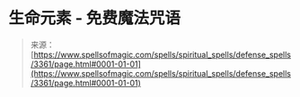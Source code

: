 <!--yml

分类: 未分类

日期: 2024-06-12 18:37:08

-->

# 生命元素 - 免费魔法咒语

> 来源：[https://www.spellsofmagic.com/spells/spiritual_spells/defense_spells/3361/page.html#0001-01-01](https://www.spellsofmagic.com/spells/spiritual_spells/defense_spells/3361/page.html#0001-01-01)
